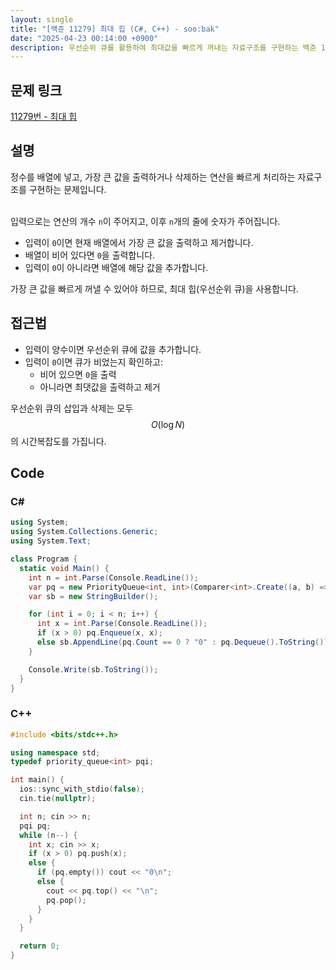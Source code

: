 ```yaml
---
layout: single
title: "[백준 11279] 최대 힙 (C#, C++) - soo:bak"
date: "2025-04-23 00:14:00 +0900"
description: 우선순위 큐를 활용하여 최대값을 빠르게 꺼내는 자료구조를 구현하는 백준 11279번 최대 힙 문제의 C# 및 C++ 풀이 및 해설
---
```


## 문제 링크
[11279번 - 최대 힙](https://www.acmicpc.net/problem/11279)

## 설명
정수를 배열에 넣고, 가장 큰 값을 출력하거나 삭제하는 연산을 빠르게 처리하는 자료구조를 구현하는 문제입니다.<br><br>

입력으로는 연산의 개수 `n`이 주어지고, 이후 `n`개의 줄에 숫자가 주어집니다.<br>

- 입력이 `0`이면 현재 배열에서 가장 큰 값을 출력하고 제거합니다.
- 배열이 비어 있다면 `0`을 출력합니다.
- 입력이 `0`이 아니라면 배열에 해당 값을 추가합니다.

가장 큰 값을 빠르게 꺼낼 수 있어야 하므로, 최대 힙(우선순위 큐)을 사용합니다.

## 접근법
- 입력이 양수이면 우선순위 큐에 값을 추가합니다.
- 입력이 `0`이면 큐가 비었는지 확인하고:
  - 비어 있으면 `0`을 출력
  - 아니라면 최댓값을 출력하고 제거

우선순위 큐의 삽입과 삭제는 모두 $$O(\log N)$$의 시간복잡도를 가집니다.



## Code

### C#

```csharp
using System;
using System.Collections.Generic;
using System.Text;

class Program {
  static void Main() {
    int n = int.Parse(Console.ReadLine());
    var pq = new PriorityQueue<int, int>(Comparer<int>.Create((a, b) => b.CompareTo(a)));
    var sb = new StringBuilder();

    for (int i = 0; i < n; i++) {
      int x = int.Parse(Console.ReadLine());
      if (x > 0) pq.Enqueue(x, x);
      else sb.AppendLine(pq.Count == 0 ? "0" : pq.Dequeue().ToString());
    }

    Console.Write(sb.ToString());
  }
}
```

### C++

```cpp
#include <bits/stdc++.h>

using namespace std;
typedef priority_queue<int> pqi;

int main() {
  ios::sync_with_stdio(false);
  cin.tie(nullptr);

  int n; cin >> n;
  pqi pq;
  while (n--) {
    int x; cin >> x;
    if (x > 0) pq.push(x);
    else {
      if (pq.empty()) cout << "0\n";
      else {
        cout << pq.top() << "\n";
        pq.pop();
      }
    }
  }

  return 0;
}
```
